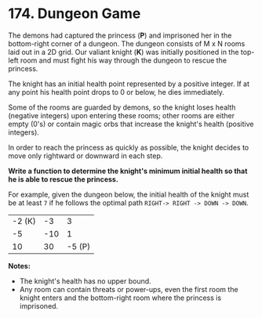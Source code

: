 # 174. Dungeon Game
The demons had captured the princess (__P__) and imprisoned her in the bottom-right corner of a dungeon. The dungeon consists of M x N rooms laid out in a 2D grid. Our valiant knight (__K__) was initially positioned in the top-left room and must fight his way through the dungeon to rescue the princess.

The knight has an initial health point represented by a positive integer. If at any point his health point drops to 0 or below, he dies immediately.

Some of the rooms are guarded by demons, so the knight loses health (negative integers) upon entering these rooms; other rooms are either empty (0's) or contain magic orbs that increase the knight's health (positive integers).

In order to reach the princess as quickly as possible, the knight decides to move only rightward or downward in each step.



__Write a function to determine the knight's minimum initial health so that he is able to rescue the princess.__

For example, given the dungeon below, the initial health of the knight must be at least ```7``` if he follows the optimal path ```RIGHT-> RIGHT -> DOWN -> DOWN```.

||||
|-|-|-|
|-2 (K)	| -3  |	3|
|-5	    | -10 | 1|
|10     | 30  |-5 (P)|

__Notes:__
- The knight's health has no upper bound.
- Any room can contain threats or power-ups, even the first room the knight enters and the bottom-right room where the princess is imprisoned.
